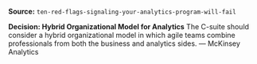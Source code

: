 **Source:** `ten-red-flags-signaling-your-analytics-program-will-fail`

**Decision: Hybrid Organizational Model for Analytics**
The C-suite should consider a hybrid organizational model in which agile teams combine professionals from both the business and analytics sides. — McKinsey Analytics
